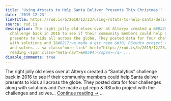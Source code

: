 ```yaml
---
title: 'Using #rstats to Help Santa Deliver Presents This Christmas!'
date: '2019-12-23'
linkTitle: https://rud.is/b/2019/12/23/using-rstats-to-help-santa-deliver-presents-this-christmas/
source: rud.is
description: The right jolly old elves over at Alteryx created a &#8220;Santalytics&#8221;
  challenge back in 2016 to see if their community members could help Santa deliver
  presents to kids all across the globe. They posted data for four challenges along
  with solutions and I&#8217;ve made a git repo &#38; RStudio project with the challenges
  and solves... <a class="more-link" href="https://rud.is/b/2019/12/23/using-rstats-to-help-santa-deliver-presents-this-christmas/">Continue
  reading <span class="meta-nav">&#8594;</span></a> ...
disable_comments: true
---
```

The right jolly old elves over at Alteryx created a &#8220;Santalytics&#8221; challenge back in 2016 to see if their community members could help Santa deliver presents to kids all across the globe. They posted data for four challenges along with solutions and I&#8217;ve made a git repo &#38; RStudio project with the challenges and solves... <a class="more-link" href="https://rud.is/b/2019/12/23/using-rstats-to-help-santa-deliver-presents-this-christmas/">Continue reading <span class="meta-nav">&#8594;</span></a> ...